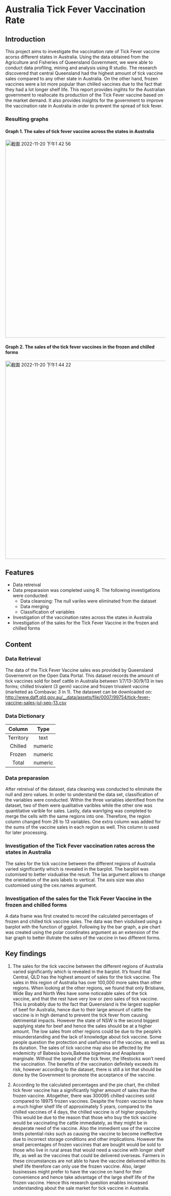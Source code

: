 # Australia Tick Fever Vaccination Rate
## Introduction 
This project aims to investigate the vaccination rate of Tick Fever vaccine acorss different states in Australia. Using the data obtained from the Agriculture and Fisheries of Queensland Government, we were able to conduct data profiling, mining and analysis using R studio. The research discovered that central Queensland had the highest amount of tick vaccine sales compared to any other state in Australia. On the other hand, frozen vaccines were a lot more popular than chilled vaccines due to the fact that they had a lot longer shelf life. This report provides ingihts for the Australian government to reallocate its production of the Tick Fever vaccine based on the market demand. It also provides insights for the government to improve the vaccination rate in Australia in order to prevent the spread of tick fever. 
### Resulting graphs 
#### Graph 1. The sales of tick fever vaccine across the states in Australia
<img width="619" alt="截圖 2022-11-20 下午1 42 56" src="https://user-images.githubusercontent.com/117743186/202887521-924231bf-0a8f-4739-b619-ea5d5dae80b0.png">

#### Graph 2. The sales of the tick fever vaccines in the frozen and chilled forms
<img width="620" alt="截圖 2022-11-20 下午1 44 22" src="https://user-images.githubusercontent.com/117743186/202887542-6ace655e-37b9-4041-80b0-75e8eb51b208.png">

## Features
- Data retreival 
- Data preparasion was completed using R. The following investigations were conducted:
  - Data cleansing: The null variles were eliminated from the dataset
  - Data merging 
  - Classification of variables
- Investigation of the vaccination rates across the states in Australia
- Investigation of the sales for the Tick Fever Vaccine in the frozen and chilled forms 

## Content
### Data Retrieval 
The data of the Tick Fever Vaccine sales was provided by Queensland Governemnt on the Open Data Portal. This dataset records the amount of tick vaccines sold for beef cattle in Australia between 1/7/13-30/9/13 in two forms; chilled trivalent (3 germ) vaccine and frozen trivalent vaccine (marketed as Combavac 3 in 1). The dataswet can be downloaded on: http://www.daff.qld.gov.au/__data/assets/file/0007/99754/tick-fever-vaccine-sales-jul-sep-13.csv 

### Data Dictionary
| **Column** | **Type** |
| :-------------: | :-------------: |
| Territory  | text  |
| Chilled  | numeric  |
| Frozen  | numeric  |
| Total  | numeric  |

### Data preparasion 
After retreival of the dataset, data cleaning was conducted to eliminate the null and zero values. In order to understand the data set, classification of the variables were conducted. Within the three variables identified from the dataset, two of them were qualitative varibles while the other one was quantitative varible for sales. Lastly, data wanrlging was completed to merge the cells with the same regions into one. Therefore, the region column changed from 26 to 13 variables. One extra column was added for the sums of the vaccine sales in each region as well. This column is used for later processing.

### Investigation of the Tick Fever vaccination rates across the states in Australia
The sales for the tick vaccine between the different regions of Australia varied significantly which is revealed in the barplot. The barplot was cutomised to better visdualise the result. The las argument allows to change the orientation of the axis labels to vertical. The axis size was also customised using the cex.names argument. 


### Investigation of the sales for the Tick Fever Vaccine in the frozen and chilled forms 
A data frame was first created to record the calculated percentages of frozen and chilled tick vaccine sales. The data was then visdulised using a barplot with the function of ggplot. Following by the bar graph, a pie chart was created using the polar coordinates argument as an extension of the bar graph to better illutrate the sales of the vaccine in two different forms. 

## Key findings
1. The sales for the tick vaccine between the different regions of Australia varied significantly which is revealed in the barplot. It’s found that Central, QLD has the highest amount of sales for the tick vaccine. The sales in this region of Australia has over 100,000 more sales than other regions. When looking at the other regions, we found that only Brisbane, Wide Bay and North Wes have some noticeable sales of the tick vaccine, and that the rest have very low or zero sales of tick vaccine. This is probably due to the fact that Queensland is the largest supplier of beef for Australia, hence due to their large amount of cattle the vaccine is in high demand to prevent the tick fever from causing detrimental impacts. However the state of NSW is the second biggest supplying state for beef and hence the sales should be at a higher amount. The low sales from other regions could be due to the people’s misunderstanding and the lack of knowledge about tick vaccine. Some people question the protection and usefulness of the vaccine, as well as its duration. The sales of tick vaccine may also be affected by the endemicity of Babesia bovis,Babesia bigemina and Anaplasma marginale. Without the spread of the tick fever, the lifestocks won’t need the vaccination. The benefits of the vaccination definitely exceeds its risk, however according to the dataset, there is still a lot that should be done by the Government to promote the acceptance of the vaccine.

2. According to the calculated percentages and the pie chart, the chilled tick fever vaccine has a significantly higher amount of sales than the frozen vaccine. Altogether, there was 300095 chilled vaccines sold compared to 18975 frozen vaccines. Despite the frozen vaccine to have a much higher shelf life of approximately 5 years, compared to the chilled vaccines of 4 days, the chilled vaccine is of higher popularity. This would be due to the reason that those who buy the tick vaccine would be vaccinating the cattle immediately, as they might be in desperate need of the vaccine. Also the immedient use of the vaccine limits potential risks such as causing the vaccine to become ineffective due to incorrect storage conditions and other implications. However the small percentages of frozen vaccines that are bought would be sold to those who live in rural areas that would need a vaccine with longer shelf life, as well as the vaccines that could be delivered overseas. Farmers in these circumstances are not able to have the vaccine delivered within its shelf life therefore can only use the frozen vaccine. Also, larger businesses might prefer to have the vaccine on hand for their convenience and hence take advantage of the large shelf life of the frozen vaccine. Hence this research question enables increased understanding about the sale market for tick vaccine in Australia.
